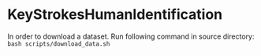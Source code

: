 # KeyStrokesHumanIdentification
In order to download a dataset. Run following command in source directory:
```bash scripts/download_data.sh ```
